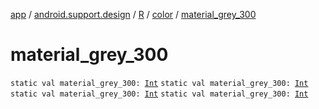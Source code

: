 [app](../../../index.md) / [android.support.design](../../index.md) / [R](../index.md) / [color](index.md) / [material_grey_300](.)

# material_grey_300

`static val material_grey_300: `[`Int`](https://kotlinlang.org/api/latest/jvm/stdlib/kotlin/-int/index.html)
`static val material_grey_300: `[`Int`](https://kotlinlang.org/api/latest/jvm/stdlib/kotlin/-int/index.html)
`static val material_grey_300: `[`Int`](https://kotlinlang.org/api/latest/jvm/stdlib/kotlin/-int/index.html)
`static val material_grey_300: `[`Int`](https://kotlinlang.org/api/latest/jvm/stdlib/kotlin/-int/index.html)